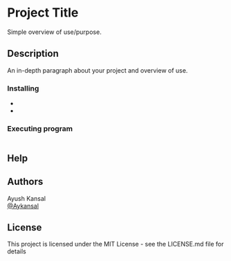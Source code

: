 # Project Title

Simple overview of use/purpose.


## Description

An in-depth paragraph about your project and overview of use.


### Installing

* 
* 

### Executing program

```
```

## Help



## Authors

Ayush Kansal  
[@Aykansal](https://linkedin.com/aykansal)


## License

This project is licensed under the MIT License - see the LICENSE.md file for details